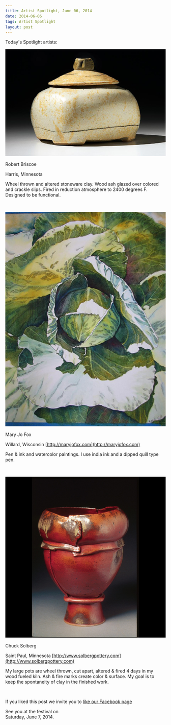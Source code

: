 ```yaml
---
title: Artist Spotlight, June 06, 2014
date: 2014-06-06
tags: Artist Spotlight
layout: post
---
```


Today's Spotlight artists:

![Robert Briscoe](/images/2014/posts/108241.480800.jpg)

Robert Briscoe 

Harris, Minnesota []()

Wheel thrown and altered stoneware clay.  Wood ash glazed over colored and crackle slips.  Fired in reduction atmosphere to 2400 degrees F.  Designed to be functional. 

&nbsp;

![Mary Jo Fox](/images/2014/posts/119364.526917.jpg)

Mary Jo Fox

Willard, Wisconsin [http://maryjofox.com](http://maryjofox.com)

Pen & ink and watercolor paintings.  I use india ink and a dipped quill type pen. 

&nbsp;

![Chuck Solberg](/images/2014/posts/120700.531205.jpg)

Chuck Solberg 

Saint Paul, Minnesota [http://www.solbergpottery.com](http://www.solbergpottery.com)

My large pots are wheel thrown, cut apart, altered & fired 4 days in my wood fueled kiln. Ash & fire marks create color & surface. My goal is to keep the spontaneity of clay in the finished work. 

&nbsp;

If you liked this post we invite you to 
[like our Facebook page](https://www.facebook.com/SAPArtsFestival)

See you at the festival on  
Saturday, June 7, 2014.
